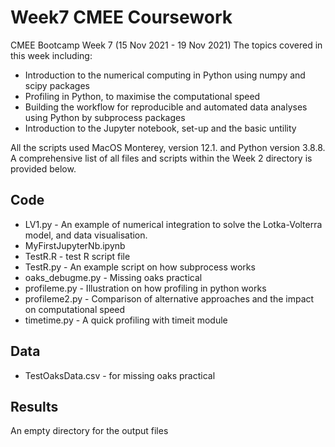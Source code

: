# Week7 CMEE Coursework 

CMEE Bootcamp Week 7 (15 Nov 2021 - 19 Nov 2021)
The topics covered in this week including:

- Introduction to the numerical computing in Python using numpy and scipy packages
- Profiling in Python, to maximise the computational speed
- Building the workflow for reproducible and automated data analyses using Python by subprocess packages
- Introduction to the Jupyter notebook, set-up and the basic untility

All the scripts used MacOS Monterey, version  12.1. and Python version 3.8.8. A comprehensive list of all files and scripts within the Week 2 directory is provided below.

## Code

- LV1.py - An example of numerical integration to solve the Lotka-Volterra model, and data visualisation.
- MyFirstJupyterNb.ipynb
- TestR.R - test R script file
- TestR.py - An example script on how subprocess works
- oaks_debugme.py - Missing oaks practical
- profileme.py - Illustration on how profiling in python works
- profileme2.py - Comparison of alternative approaches and the impact on computational speed
- timetime.py - A quick profiling with timeit module

## Data

- TestOaksData.csv - for missing oaks practical

## Results

An empty directory for the output files


 
